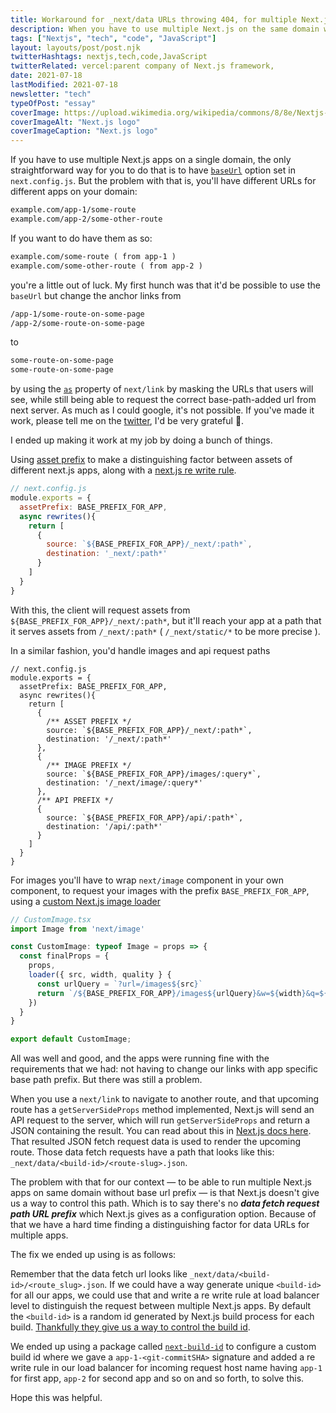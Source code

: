 ```yaml
---
title: Workaround for _next/data URLs throwing 404, for multiple Next.js Apps Running On Same Domain
description: When you have to use multiple Next.js on the same domain without having basepath for each app, it gets tricky to make **_next/data**
tags: ["Nextjs", "tech", "code", "JavaScript"]
layout: layouts/post/post.njk
twitterHashtags: nextjs,tech,code,JavaScript
twitterRelated: vercel:parent company of Next.js framework,
date: 2021-07-18
lastModified: 2021-07-18
newsletter: "tech"
typeOfPost: "essay"
coverImage: https://upload.wikimedia.org/wikipedia/commons/8/8e/Nextjs-logo.svg
coverImageAlt: "Next.js logo"
coverImageCaption: "Next.js logo"
---
```


If you have to use multiple Next.js apps on a single domain, the only straightforward way for you to do that is to have [`baseUrl`](https://nextjs.org/docs/api-reference/next.config.js/basepath) option set in `next.config.js`. But the problem with that is, you'll have different URLs for different apps on your domain: 

```md
example.com/app-1/some-route
example.com/app-2/some-other-route
```

If you want to do have them as so:

```md
example.com/some-route ( from app-1 )
example.com/some-other-route ( from app-2 )
```

you're a little out of luck. My first hunch was that it'd be possible to use the `baseUrl` but change the anchor links from 

```md
/app-1/some-route-on-some-page
/app-2/some-route-on-some-page
```

to 

```md
some-route-on-some-page
some-route-on-some-page
```

by using the [`as`](https://nextjs.org/docs/api-reference/next/link) property of `next/link` by masking the URLs that users will see, while still being able to request the correct base-path-added url from next server. As much as I could google, it's not possible. If you've made it work, please tell me on the [twitter](https://twitter.com/gdadsriver), I'd be very grateful 🌻.

I ended up making it work at my job by doing a bunch of things.

Using [asset prefix](https://nextjs.org/docs/api-reference/next.config.js/cdn-support-with-asset-prefix) to make a distinguishing factor between assets of different next.js apps, along with a [next.js re write rule](https://nextjs.org/docs/api-reference/next.config.js/rewrites).

```js
// next.config.js
module.exports = {
  assetPrefix: BASE_PREFIX_FOR_APP,
  async rewrites(){
    return [
      {
        source: `${BASE_PREFIX_FOR_APP}/_next/:path*`,
        destination: '_next/:path*'
      }
    ]
  }
}
```

With this, the client will request assets from `${BASE_PREFIX_FOR_APP}/_next/:path*`, but it'll reach your app at a path that it serves assets from `/_next/:path*` ( `/_next/static/*` to be more precise ).


In a similar fashion, you'd handle images and api request paths

```js/10-17
// next.config.js
module.exports = {
  assetPrefix: BASE_PREFIX_FOR_APP,
  async rewrites(){
    return [
      {
        /** ASSET PREFIX */
        source: `${BASE_PREFIX_FOR_APP}/_next/:path*`,
        destination: '/_next/:path*'
      },
      {
        /** IMAGE PREFIX */
        source: `${BASE_PREFIX_FOR_APP}/images/:query*`,
        destination: '/_next/image/:query*'
      },
      /** API PREFIX */
      {
        source: `${BASE_PREFIX_FOR_APP}/api/:path*`,
        destination: '/api/:path*'
      }
    ]
  }
}
```

For images you'll have to wrap `next/image` component in your own component, to request your images with the prefix `BASE_PREFIX_FOR_APP`, using a [custom Next.js image loader](https://nextjs.org/docs/api-reference/next/image#loader)

```ts
// CustomImage.tsx
import Image from 'next/image'

const CustomImage: typeof Image = props => {
  const finalProps = {
    props,
    loader({ src, width, quality } {
      const urlQuery = `?url=/images${src}`
      return `/${BASE_PREFIX_FOR_APP}/images${urlQuery}&w=${width}&q=${quality ?? 75}`
    })
  }
}

export default CustomImage;
```

All was well and good, and the apps were running fine with the requirements that we had: not having to change our links with app specific base path prefix. But there was still a problem.

When you use a `next/link` to navigate to another route, and that upcoming route has a `getServerSideProps` method implemented, Next.js will send an API request to the server, which will run `getServerSideProps` and return a JSON containing the result. You can read about this in [Next.js docs here](https://nextjs.org/docs/basic-features/data-fetching#only-runs-on-server-side). That resulted JSON fetch request data is used to render the upcoming route. Those data fetch requests have a path that looks like this: `_next/data/<build-id>/<route-slug>.json`.

The problem with that for our context — to be able to run multiple Next.js apps on same domain without base url prefix — is that Next.js doesn't give us a way to control this path. Which is to say there's no **_data fetch request path URL prefix_** which Next.js gives as a configuration option. Because of that we have a hard time finding a distinguishing factor for data URLs for multiple apps.

The fix we ended up using is as follows:

Remember that the data fetch url looks like `_next/data/<build-id>/<route_slug>.json`. If we could have a way generate unique `<build-id>` for all our apps, we could use that and write a re write rule at load balancer level to distinguish the request between multiple Next.js apps. By default the `<build-id>` is a random id generated by Next.js build process for each build. [Thankfully they give us a way to control the build id](https://nextjs.org/docs/api-reference/next.config.js/configuring-the-build-id).

We ended up using a package called [`next-build-id`](https://github.com/nexdrew/next-build-id#readme) to configure a custom build id where we gave a `app-1-<git-commitSHA>` signature and added a re write rule in our load balancer for incoming request host name having `app-1` for first app, `app-2` for second app and so on and so forth, to solve this.

Hope this was helpful.